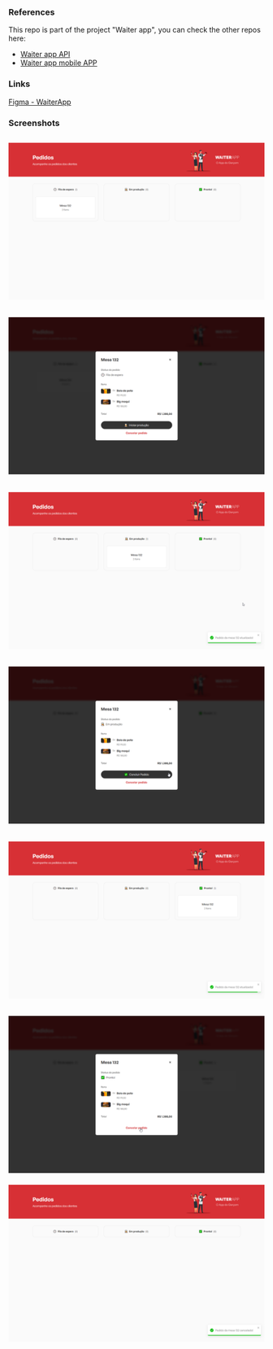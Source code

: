 ### References

This repo is part of the project "Waiter app", you can check the other repos here:

- [Waiter app API](https://github.com/abnerpersio/waiter-backend)
- [Waiter app mobile APP](https://github.com/abnerpersio/waiter-app)

### Links

[Figma - WaiterApp](https://www.figma.com/design/hJvsULkA3cDLNbTswLdTZP/Waiter-App-(2.0)-(Copia-local)?m=auto&t=gwbhwBpfrkPyzOju-1)

### Screenshots

![image-1](./docs/images/image-1.png)
---
![image-2](./docs/images/image-2.png)
---
![image-3](./docs/images/image-3.png)
---
![image-4](./docs/images/image-4.png)
---
![image-5](./docs/images/image-5.png)
---
![image-6](./docs/images/image-6.png)
---
![image-6](./docs/images/image-7.png)
